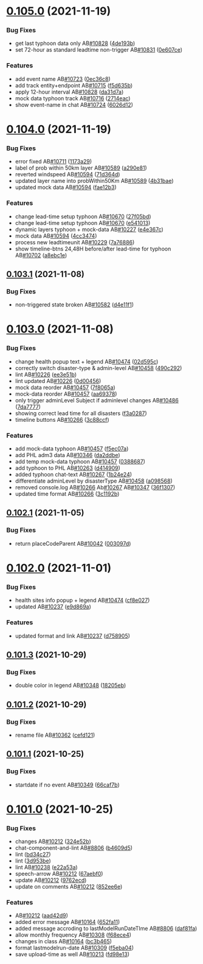 # [0.105.0](https://github.com/rodekruis/IBF-system/compare/v0.104.0...v0.105.0) (2021-11-19)


### Bug Fixes

* get last typhoon data only AB[#10828](https://github.com/rodekruis/IBF-system/issues/10828) ([4de193b](https://github.com/rodekruis/IBF-system/commit/4de193bf869258db7f32e5df8a5befb0142ac1e0))
* set 72-hour as standard leadtime non-trigger AB[#10831](https://github.com/rodekruis/IBF-system/issues/10831) ([0e607ce](https://github.com/rodekruis/IBF-system/commit/0e607cef4cd03a4dfb05b639fa5f0feafd1a3832))


### Features

* add event name AB[#10723](https://github.com/rodekruis/IBF-system/issues/10723) ([0ec36c8](https://github.com/rodekruis/IBF-system/commit/0ec36c8f4b28175e64b376aaab5340e0dd1624df))
* add track entity+endpoint AB[#10715](https://github.com/rodekruis/IBF-system/issues/10715) ([f5d635b](https://github.com/rodekruis/IBF-system/commit/f5d635ba629a981162504311fcdc4bc3d08e086f))
* apply 12-hour interval AB[#10828](https://github.com/rodekruis/IBF-system/issues/10828) ([da31d7a](https://github.com/rodekruis/IBF-system/commit/da31d7ad4571d56e26b1d818355cf5df5fb60b56))
* mock data typhoon track AB[#10716](https://github.com/rodekruis/IBF-system/issues/10716) ([2714eac](https://github.com/rodekruis/IBF-system/commit/2714eac0b9b3c6b80795bfe0782748eceb739480))
* show event-name in chat AB[#10724](https://github.com/rodekruis/IBF-system/issues/10724) ([6026d12](https://github.com/rodekruis/IBF-system/commit/6026d1243c7bbdc7ca6fa4c21220e5fa7c64a626))



# [0.104.0](https://github.com/rodekruis/IBF-system/compare/v0.103.1...v0.104.0) (2021-11-19)


### Bug Fixes

* error fixed AB[#10711](https://github.com/rodekruis/IBF-system/issues/10711) ([1173a29](https://github.com/rodekruis/IBF-system/commit/1173a29cd255a84e401e0db8cad9659a3516f632))
* label of prob within 50km layer AB[#10589](https://github.com/rodekruis/IBF-system/issues/10589) ([a290e81](https://github.com/rodekruis/IBF-system/commit/a290e8193ee66d3c7a1b37ea369f12d0513c826a))
* reverted windspeed AB[#10594](https://github.com/rodekruis/IBF-system/issues/10594) ([71d364d](https://github.com/rodekruis/IBF-system/commit/71d364da94deb22c284491f5c269d24e493223d4))
* updated layer name into probWithin50Km AB[#10589](https://github.com/rodekruis/IBF-system/issues/10589) ([4b31bae](https://github.com/rodekruis/IBF-system/commit/4b31baece71949e67651d466cac9fabf4440440e))
* updated mock data AB[#10594](https://github.com/rodekruis/IBF-system/issues/10594) ([fae12b3](https://github.com/rodekruis/IBF-system/commit/fae12b37efba81829b76acc60225163e5762d100))


### Features

* change lead-time setup typhoon AB[#10670](https://github.com/rodekruis/IBF-system/issues/10670) ([27f05bd](https://github.com/rodekruis/IBF-system/commit/27f05bdb0f18d1937a2c99fae7fd262e393cd600))
* change lead-time setup typhoon AB[#10670](https://github.com/rodekruis/IBF-system/issues/10670) ([e541013](https://github.com/rodekruis/IBF-system/commit/e541013bf444dea86a5b15f9ef1151c054db8241))
* dynamic layers typhoon + mock-data AB[#10227](https://github.com/rodekruis/IBF-system/issues/10227) ([e4e367c](https://github.com/rodekruis/IBF-system/commit/e4e367ca9f19d9479a766a0e1ac40abd3a64ef39))
* mock data AB[#10594](https://github.com/rodekruis/IBF-system/issues/10594) ([4cc3474](https://github.com/rodekruis/IBF-system/commit/4cc3474ea525302cb60d990a59df54d62042965a))
* process new leadtimeunit AB[#10229](https://github.com/rodekruis/IBF-system/issues/10229) ([7a76886](https://github.com/rodekruis/IBF-system/commit/7a76886a88e7dc97f01d07fd371dedc2b150f332))
* show timeline-btns 24,48H before/after lead-time for typhoon AB[#10702](https://github.com/rodekruis/IBF-system/issues/10702) ([a8ebc1e](https://github.com/rodekruis/IBF-system/commit/a8ebc1e24a9eb4247b716109d26be81c4aa631e9))



## [0.103.1](https://github.com/rodekruis/IBF-system/compare/v0.103.0...v0.103.1) (2021-11-08)


### Bug Fixes

* non-triggered state broken AB[#10582](https://github.com/rodekruis/IBF-system/issues/10582) ([d4e11f1](https://github.com/rodekruis/IBF-system/commit/d4e11f13a3e2a4353cf3ec32d61837052937e138))



# [0.103.0](https://github.com/rodekruis/IBF-system/compare/v0.102.1...v0.103.0) (2021-11-08)


### Bug Fixes

* change health popup text + legend AB[#10474](https://github.com/rodekruis/IBF-system/issues/10474) ([02d595c](https://github.com/rodekruis/IBF-system/commit/02d595cdd47336079fdb6d4971b842a11fd1653a))
* correctly switch disaster-type & admin-level AB[#10458](https://github.com/rodekruis/IBF-system/issues/10458) ([490c292](https://github.com/rodekruis/IBF-system/commit/490c29245703cd703f29597b212b502e1fea4052))
* lint AB[#10226](https://github.com/rodekruis/IBF-system/issues/10226) ([ee3e51b](https://github.com/rodekruis/IBF-system/commit/ee3e51b93dc5f90b6f79f4c743090aa201366504))
* lint updated  AB[#10226](https://github.com/rodekruis/IBF-system/issues/10226) ([0d00456](https://github.com/rodekruis/IBF-system/commit/0d0045640d6c495bf8be859c9ac363c57322b156))
* mock data reorder AB[#10457](https://github.com/rodekruis/IBF-system/issues/10457) ([7f8065a](https://github.com/rodekruis/IBF-system/commit/7f8065a2d0b10bc9093eefaf422ae3eb655263cb))
* mock-data reorder AB[#10457](https://github.com/rodekruis/IBF-system/issues/10457) ([aa69378](https://github.com/rodekruis/IBF-system/commit/aa693788ae45665662d881c7d9df8e2f2b5bbfd6))
* only trigger adminLevel Subject if adminlevel changes AB[#10486](https://github.com/rodekruis/IBF-system/issues/10486) ([7da7777](https://github.com/rodekruis/IBF-system/commit/7da777761ee31a027a2d0c2e31ab3618e2b1c01a))
* showing correct lead time for all disasters ([f3a0287](https://github.com/rodekruis/IBF-system/commit/f3a028799926ecb3b91599d37282b1e625fffa62))
* timeline buttons AB[#10266](https://github.com/rodekruis/IBF-system/issues/10266) ([3c88ccf](https://github.com/rodekruis/IBF-system/commit/3c88ccf5eec54a7aa2366c635729c0a12246c998))


### Features

* add mock-data typhoon AB[#10457](https://github.com/rodekruis/IBF-system/issues/10457) ([f5ec07a](https://github.com/rodekruis/IBF-system/commit/f5ec07a790ec9265c8257303c971a11dddb5ec10))
* add PHL adm3 data AB[#10346](https://github.com/rodekruis/IBF-system/issues/10346) ([da2ddbe](https://github.com/rodekruis/IBF-system/commit/da2ddbe6afdbd16e9fa6a9462d9ce18b4babaceb))
* add temp mock-data typhoon AB[#10457](https://github.com/rodekruis/IBF-system/issues/10457) ([0388687](https://github.com/rodekruis/IBF-system/commit/03886874891ab8ffa18fc09c14e844700db853da))
* add typhoon to PHL AB[#10263](https://github.com/rodekruis/IBF-system/issues/10263) ([d414909](https://github.com/rodekruis/IBF-system/commit/d414909222040b4a7940932b4fd2949bb7730da0))
* added typhoon chat-text AB[#10267](https://github.com/rodekruis/IBF-system/issues/10267) ([1b24e24](https://github.com/rodekruis/IBF-system/commit/1b24e24a2453dff4028732c0ba6472947f106cf7))
* differentiate adminLevel by disasterType AB[#10458](https://github.com/rodekruis/IBF-system/issues/10458) ([a098568](https://github.com/rodekruis/IBF-system/commit/a098568a09f4e407a7aff66f24bfcd772b4dc436))
* removed console.log AB[#10266](https://github.com/rodekruis/IBF-system/issues/10266) Ab[#10267](https://github.com/rodekruis/IBF-system/issues/10267) AB[#10347](https://github.com/rodekruis/IBF-system/issues/10347) ([36f1307](https://github.com/rodekruis/IBF-system/commit/36f1307fdc9f397b9ea032dbdb35857bf678a59c))
* updated time format AB[#10266](https://github.com/rodekruis/IBF-system/issues/10266) ([3c1192b](https://github.com/rodekruis/IBF-system/commit/3c1192bf7691d9290c889633dd922dc37ae95d7e))



## [0.102.1](https://github.com/rodekruis/IBF-system/compare/v0.102.0...v0.102.1) (2021-11-05)


### Bug Fixes

* return placeCodeParent AB[#10042](https://github.com/rodekruis/IBF-system/issues/10042) ([003097d](https://github.com/rodekruis/IBF-system/commit/003097d56588ba91117b45c86aa03b3224620f5b))



# [0.102.0](https://github.com/rodekruis/IBF-system/compare/v0.101.3...v0.102.0) (2021-11-01)


### Bug Fixes

* health sites info popup + legend AB[#10474](https://github.com/rodekruis/IBF-system/issues/10474) ([cf8e027](https://github.com/rodekruis/IBF-system/commit/cf8e0278a36a9545c5222280ff0d6382ce1cfee3))
* updated AB[#10237](https://github.com/rodekruis/IBF-system/issues/10237) ([e9d869a](https://github.com/rodekruis/IBF-system/commit/e9d869ae78d03f37d2850d514d69d944e625b58f))


### Features

* updated format and link AB[#10237](https://github.com/rodekruis/IBF-system/issues/10237) ([d758905](https://github.com/rodekruis/IBF-system/commit/d758905808e83a2b6f5fc678968862ee4d8f2331))



## [0.101.3](https://github.com/rodekruis/IBF-system/compare/v0.101.2...v0.101.3) (2021-10-29)


### Bug Fixes

* double color in legend AB[#10348](https://github.com/rodekruis/IBF-system/issues/10348) ([18205eb](https://github.com/rodekruis/IBF-system/commit/18205eb0f597bdc5b139d57095c0149f6d82faa1))



## [0.101.2](https://github.com/rodekruis/IBF-system/compare/v0.101.1...v0.101.2) (2021-10-29)


### Bug Fixes

* rename file AB[#10362](https://github.com/rodekruis/IBF-system/issues/10362) ([cefd121](https://github.com/rodekruis/IBF-system/commit/cefd121f1355a89840f81835c6b24b011e9138de))



## [0.101.1](https://github.com/rodekruis/IBF-system/compare/v0.101.0...v0.101.1) (2021-10-25)


### Bug Fixes

* startdate if no event AB[#10349](https://github.com/rodekruis/IBF-system/issues/10349) ([66caf7b](https://github.com/rodekruis/IBF-system/commit/66caf7b40c2b688b04b051d8fdd1d7291b624495))



# [0.101.0](https://github.com/rodekruis/IBF-system/compare/v0.100.2...v0.101.0) (2021-10-25)


### Bug Fixes

* changes AB[#10212](https://github.com/rodekruis/IBF-system/issues/10212) ([324e52b](https://github.com/rodekruis/IBF-system/commit/324e52b65c0d1c20c4cf6d9e07feebfdaa3a424a))
* chat-component-and-lint  AB[#8806](https://github.com/rodekruis/IBF-system/issues/8806) ([b4609d5](https://github.com/rodekruis/IBF-system/commit/b4609d576e25a4a497fec55e9a39270ee3fca1bd))
* lint ([bd34c27](https://github.com/rodekruis/IBF-system/commit/bd34c27730563dbe6b057421dda3505636d239aa))
* lint ([3d953be](https://github.com/rodekruis/IBF-system/commit/3d953bebe15da14d9bb05766cc7e820eb2f6c1fa))
* lint AB[#10238](https://github.com/rodekruis/IBF-system/issues/10238) ([e22a53a](https://github.com/rodekruis/IBF-system/commit/e22a53a921cce3303fe29bb225496d1eee2401ab))
* speech-arrow AB[#10212](https://github.com/rodekruis/IBF-system/issues/10212) ([67aebf0](https://github.com/rodekruis/IBF-system/commit/67aebf051c78fce007c9dd24d0275435e01336e6))
* update AB[#10212](https://github.com/rodekruis/IBF-system/issues/10212) ([9762ecd](https://github.com/rodekruis/IBF-system/commit/9762ecd95b4ea8e90fd7acf1420b45434696d919))
* update on comments AB[#10212](https://github.com/rodekruis/IBF-system/issues/10212) ([852ee6e](https://github.com/rodekruis/IBF-system/commit/852ee6e3144fb215d7bb3423ee7197ff5fe2c4aa))


### Features

* AB[#10212](https://github.com/rodekruis/IBF-system/issues/10212) ([aad42d9](https://github.com/rodekruis/IBF-system/commit/aad42d9ccb43b8508b75272e36f95a448d1209a8))
* added error message AB[#10164](https://github.com/rodekruis/IBF-system/issues/10164) ([652fa11](https://github.com/rodekruis/IBF-system/commit/652fa11890dd709d91eb235c8e2da3b97d78b296))
* added message accroding to lastModelRunDateTIme AB[#8806](https://github.com/rodekruis/IBF-system/issues/8806) ([daf81fa](https://github.com/rodekruis/IBF-system/commit/daf81fa16ca18f4a483e98cf7b1ce13ef7639b0f))
* allow monthly frequency AB[#10308](https://github.com/rodekruis/IBF-system/issues/10308) ([f68ece4](https://github.com/rodekruis/IBF-system/commit/f68ece44efbd716e40df872e713d06a0d8eaa7ac))
* changes in class AB[#10164](https://github.com/rodekruis/IBF-system/issues/10164) ([bc3b465](https://github.com/rodekruis/IBF-system/commit/bc3b4650e3896567d1f0f7f10d000d7621c71ddc))
* format lastmodelrun-date AB[#10309](https://github.com/rodekruis/IBF-system/issues/10309) ([f5eba04](https://github.com/rodekruis/IBF-system/commit/f5eba041ce28c7bd1671c4947c75bc3c02736e50))
* save upload-time as well AB[#10213](https://github.com/rodekruis/IBF-system/issues/10213) ([fd98e13](https://github.com/rodekruis/IBF-system/commit/fd98e13f87575e7f47c6627376c86a475f2a1e3b))



